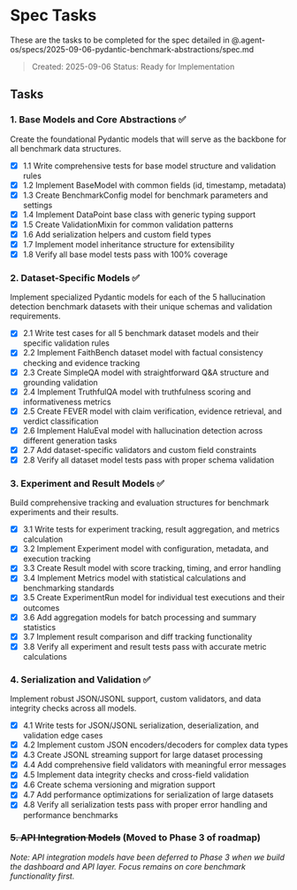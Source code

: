 # Spec Tasks

These are the tasks to be completed for the spec detailed in @.agent-os/specs/2025-09-06-pydantic-benchmark-abstractions/spec.md

> Created: 2025-09-06
> Status: Ready for Implementation

## Tasks

### 1. Base Models and Core Abstractions ✅

Create the foundational Pydantic models that will serve as the backbone for all benchmark data structures.

- [x] 1.1 Write comprehensive tests for base model structure and validation rules
- [x] 1.2 Implement BaseModel with common fields (id, timestamp, metadata)
- [x] 1.3 Create BenchmarkConfig model for benchmark parameters and settings
- [x] 1.4 Implement DataPoint base class with generic typing support
- [x] 1.5 Create ValidationMixin for common validation patterns
- [x] 1.6 Add serialization helpers and custom field types
- [x] 1.7 Implement model inheritance structure for extensibility
- [x] 1.8 Verify all base model tests pass with 100% coverage

### 2. Dataset-Specific Models ✅

Implement specialized Pydantic models for each of the 5 hallucination detection benchmark datasets with their unique schemas and validation requirements.

- [x] 2.1 Write test cases for all 5 benchmark dataset models and their specific validation rules
- [x] 2.2 Implement FaithBench dataset model with factual consistency checking and evidence tracking
- [x] 2.3 Create SimpleQA model with straightforward Q&A structure and grounding validation
- [x] 2.4 Implement TruthfulQA model with truthfulness scoring and informativeness metrics
- [x] 2.5 Create FEVER model with claim verification, evidence retrieval, and verdict classification
- [x] 2.6 Implement HaluEval model with hallucination detection across different generation tasks
- [x] 2.7 Add dataset-specific validators and custom field constraints
- [x] 2.8 Verify all dataset model tests pass with proper schema validation

### 3. Experiment and Result Models ✅

Build comprehensive tracking and evaluation structures for benchmark experiments and their results.

- [x] 3.1 Write tests for experiment tracking, result aggregation, and metrics calculation
- [x] 3.2 Implement Experiment model with configuration, metadata, and execution tracking
- [x] 3.3 Create Result model with score tracking, timing, and error handling
- [x] 3.4 Implement Metrics model with statistical calculations and benchmarking standards
- [x] 3.5 Create ExperimentRun model for individual test executions and their outcomes
- [x] 3.6 Add aggregation models for batch processing and summary statistics
- [x] 3.7 Implement result comparison and diff tracking functionality
- [x] 3.8 Verify all experiment and result tests pass with accurate metric calculations

### 4. Serialization and Validation ✅

Implement robust JSON/JSONL support, custom validators, and data integrity checks across all models.

- [x] 4.1 Write tests for JSON/JSONL serialization, deserialization, and validation edge cases
- [x] 4.2 Implement custom JSON encoders/decoders for complex data types
- [x] 4.3 Create JSONL streaming support for large dataset processing
- [x] 4.4 Add comprehensive field validators with meaningful error messages
- [x] 4.5 Implement data integrity checks and cross-field validation
- [x] 4.6 Create schema versioning and migration support
- [x] 4.7 Add performance optimizations for serialization of large datasets
- [x] 4.8 Verify all serialization tests pass with proper error handling and performance benchmarks

### ~~5. API Integration Models~~ (Moved to Phase 3 of roadmap)

*Note: API integration models have been deferred to Phase 3 when we build the dashboard and API layer. Focus remains on core benchmark functionality first.*
